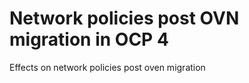 # Network policies post OVN migration in OCP 4
Effects on network policies post oven migration

## 
